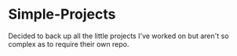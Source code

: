 # Simple-Projects

Decided to back up all the little projects I've worked on but aren't so complex as to require their own repo.
